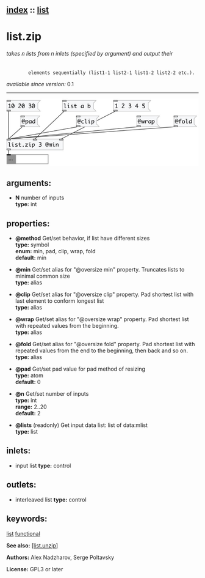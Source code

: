 [index](index.html) :: [list](category_list.html)
---

# list.zip

###### takes n lists from n inlets (specified by argument) and output their
            elements sequentially (list1-1 list2-1 list1-2 list2-2 etc.).

*available since version:* 0.1

---




[![example](../examples/img/list.zip.jpg)](../examples/pd/list.zip.pd)



## arguments:

* **N**
number of inputs<br>
__type:__ int<br>





## properties:

* **@method** 
Get/set behavior, if list have different sizes<br>
__type:__ symbol<br>
__enum:__ min, pad, clip, wrap, fold<br>
__default:__ min<br>

* **@min** 
Get/set alias for &#34;@oversize min&#34; property. Truncates lists to minimal common size<br>
__type:__ alias<br>

* **@clip** 
Get/set alias for &#34;@oversize clip&#34; property. Pad shortest list with last element to
conform longest list<br>
__type:__ alias<br>

* **@wrap** 
Get/set alias for &#34;@oversize wrap&#34; property. Pad shortest list with repeated values
from the beginning.<br>
__type:__ alias<br>

* **@fold** 
Get/set alias for &#34;@oversize fold&#34; property. Pad shortest list with repeated values
from the end to the beginning, then back and so on.<br>
__type:__ alias<br>

* **@pad** 
Get/set pad value for pad method of resizing<br>
__type:__ atom<br>
__default:__ 0<br>

* **@n** 
Get/set number of inputs<br>
__type:__ int<br>
__range:__ 2..20<br>
__default:__ 2<br>

* **@lists** (readonly)
Get input data list: list of data:mlist<br>
__type:__ list<br>



## inlets:

* input list 
__type:__ control<br>



## outlets:

* interleaved list
__type:__ control<br>



## keywords:

[list](keywords/list.html)
[functional](keywords/functional.html)



**See also:**
[\[list.unzip\]](list.unzip.html)




**Authors:** Alex Nadzharov, Serge Poltavsky




**License:** GPL3 or later






